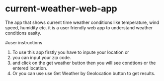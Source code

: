 # current-weather-web-app
The app that shows current time weather conditions like temperature, wind speed, humidity etc. it is a user friendly web app to understand weather conditions easity.

#user instructions
1. To use this app firstly you have to inpute your location or
2. you can input your zip code.
3. and click on the get weather button then you will see condtions or the entered location.
4. Or you can use use Get Weather by Geolocation button to get results.
